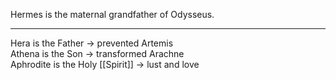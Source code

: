 Hermes is the maternal grandfather of Odysseus.

* * *
  
Hera is the Father -> prevented Artemis  
Athena is the Son -> transformed Arachne  
Aphrodite is the Holy [[Spirit]] -> lust and love